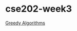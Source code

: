 # cse202-week3
[Greedy Algorithms](https://d18ky98rnyall9.cloudfront.net/_557e747b2146577e6cbf61df0f353dc6_02_greedy_algorithms_problems.pdf?Expires=1484870400&Signature=bnV2P9O~PXMdedLj6mKfSWcn6JwnDT2db2lwJ~6lCpwgkLcdRqxBTjIRjbW--UMx8w7JFGpXsWa967K75cvSm0jckjDZEkD7NQ29vNGxp-Kd2ByYFok-Nu8g64z3MYqxWm0x-IP3DvdTqu~6yef4u3Iaof8WEFKUnDS9TO2LjoE_&Key-Pair-Id=APKAJLTNE6QMUY6HBC5A)
